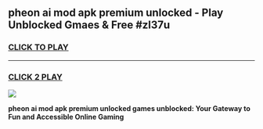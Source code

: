 
## pheon ai mod apk premium unlocked - Play Unblocked Gmaes & Free #zl37u
<h3>
<a href="https://premium.freeplayer.one?title=pheon_ai_mod_apk_premium_unlocked&ref=03M">CLICK TO PLAY</a></h3>
<hr>

<h3>
<a href="https://premium.freeplayer.one?title=pheon_ai_mod_apk_premium_unlocked&ref=03M">CLICK 2 PLAY</a>
  
</h3>

<a href="https://premium.freeplayer.one?title=pheon_ai_mod_apk_premium_unlocked&ref=03M"><img src="https://clearcache.store/games.png"></a>


**pheon ai mod apk premium unlocked games unblocked: Your Gateway to Fun and Accessible Online Gaming**
